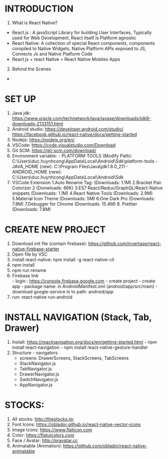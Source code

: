 # INTRODUCTION
  1. What is React Native?
  - React.js : A javaScript Library for building User Interfaces, Typically used for Web Development, React itself is Platform agnostic
  - React Native: A collection of special React components, components compiled to Native Widgets, Native Platform APIs exposed to JS, Connects Js and Native Platform Code
  - React.js + react Native = React Native Mobiles Apps
  2. Behind the Scenes
  - 
# SET UP
  1. Java jdk: https://www.oracle.com/technetwork/java/javase/downloads/jdk8-downloads-2133151.html
  2. Android studio: https://developer.android.com/studio/ https://facebook.github.io/react-native/docs/getting-started
  3. Nodejs: https://nodejs.org/en/
  4. VSCode: https://code.visualstudio.com/Download
  5. Git SCM: https://git-scm.com/download/
  6. Environment variable:
    - PLATFORM-TOOLS (Modify Path): C:\Users\duc.huynhcong\AppData\Local\Android\Sdk\platform-tools
    - JAVA_HOME (new): C:\Program Files\Java\jdk1.8.0_211
    - ANDROID_HOME (new): C:\Users\duc.huynhcong\AppData\Local\Android\Sdk
  7. VSCode Extension
    1.Auto Rename Tag: (Downloads: 1.1M)
    2.Bracket Pair Colorizer 2 (Donwloads: 66K)
    3.ES7 React/Redux/GraphQL/React-Native snippets (Downloads: 1.1M)
    4.React Native Tools (Downloads: 2.9M)
    5.Material Icon Theme (Downloads: 5M)
    6.One Dark Pro (Downloads: 7.8M)
    7.Debugger for Chrome (Downloads: 15.4M)
    8. Prettier (Downloads: 7.8M)
# CREATE NEW PROJECT
  1. Download init file (contain firebase): https://github.com/invertase/react-native-firebase-starter
  2. Open file by VSC
  3. install react-native: npm install -g react-native-cli
  4. npm install
  5. npm run rename
  6. Firebase link  
    - login : https://console.firebase.google.com
    - create project
    - create app
    - package name: in AndroidManifest.xml (android/app/src/main)
    - download google-service in to path: android/app
  7. run: react-native run-android
# INSTALL NAVIGATION (Stack, Tab, Drawer)
  1. Install:  https://reactnavigation.org/docs/en/getting-started.html
    - npm install react-navigation
    - npm install react-native-gesture-handler
  2. Structure
    - navigators
     + screens: DrawerScreens, StackScreens, TabScreens
     + StackNavigator.js
     + TabNavigator.js
     + DrawerNavigator.js
     + SwitchNavigator.js
     + AppNavigator.js
# STOCKS:
  1. All stocks: http://thestocks.im
  2. Font Icons: https://oblador.github.io/react-native-vector-icons
  3. Image Icons: https://www.flaticon.com
  4. Color: https://flatuicolors.com
  4. Face / Avatar: http://pravatar.cc
  5. Animatable (Animation): https://github.com/oblador/react-native-animatable
